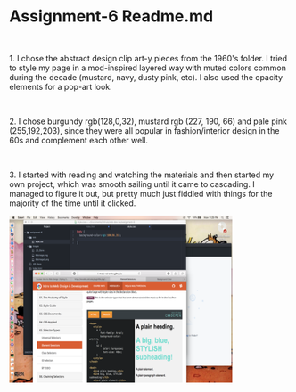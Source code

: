 <!DOCTYPE html>
<html>

<h1>Assignment-6 Readme.md</h1>
<br>
<p>1. I chose the abstract design clip art-y pieces from the 1960's folder. I tried to style my page in a mod-inspired layered way with muted colors common during the decade (mustard, navy, dusty pink, etc). I also used the opacity elements for a pop-art look. </p>
<br>
<p>2. I chose burgundy rgb(128,0,32), mustard rgb (227, 190, 66) and pale pink (255,192,203), since they were all popular in fashion/interior design in the 60s and complement each other well.</p>
 <br>
 <p>3. I started with reading and watching the materials and then started my own project, which was smooth sailing until it came to cascading. I managed to figure it out, but pretty much just fiddled with things for the majority of the time until it clicked.</p>
 <img src="images/screenshot6.png" width="400" height="300>"
